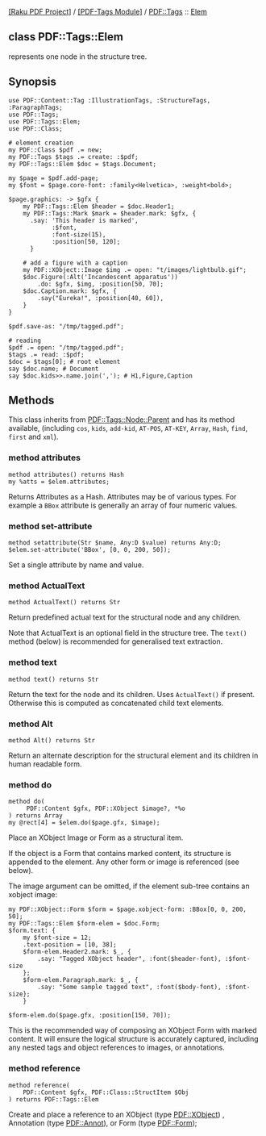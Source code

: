 [[Raku PDF Project]](https://pdf-raku.github.io)
 / [[PDF-Tags Module]](https://pdf-raku.github.io/PDF-Tags-raku)
 / [PDF::Tags](https://pdf-raku.github.io/PDF-Tags-raku/PDF/Tags)
 :: [Elem](https://pdf-raku.github.io/PDF-Tags-raku/PDF/Tags/Elem)

class PDF::Tags::Elem
---------------------

represents one node in the structure tree.

Synopsis
--------

    use PDF::Content::Tag :IllustrationTags, :StructureTags, :ParagraphTags;
    use PDF::Tags;
    use PDF::Tags::Elem;
    use PDF::Class;

    # element creation
    my PDF::Class $pdf .= new;
    my PDF::Tags $tags .= create: :$pdf;
    my PDF::Tags::Elem $doc = $tags.Document;

    my $page = $pdf.add-page;
    my $font = $page.core-font: :family<Helvetica>, :weight<bold>;

    $page.graphics: -> $gfx {
        my PDF::Tags::Elem $header = $doc.Header1;
        my PDF::Tags::Mark $mark = $header.mark: $gfx, {
          .say: 'This header is marked',
                :$font,
                :font-size(15),
                :position[50, 120];
          }

        # add a figure with a caption
        my PDF::XObject::Image $img .= open: "t/images/lightbulb.gif";
        $doc.Figure(:Alt('Incandescent apparatus'))
            .do: $gfx, $img, :position[50, 70];
        $doc.Caption.mark: $gfx, {
            .say("Eureka!", :position[40, 60]),
        }
    }

    $pdf.save-as: "/tmp/tagged.pdf";

    # reading
    $pdf .= open: "/tmp/tagged.pdf";
    $tags .= read: :$pdf;
    $doc = $tags[0]; # root element
    say $doc.name; # Document
    say $doc.kids>>.name.join(','); # H1,Figure,Caption

Methods
-------

This class inherits from [PDF::Tags::Node::Parent](https://pdf-raku.github.io/PDF-Tags-raku/PDF/Tags/Node/Parent) and has its method available, (including `cos`, `kids`, `add-kid`, `AT-POS`, `AT-KEY`, `Array`, `Hash`, `find`, `first` and `xml`).

### method attributes

    method attributes() returns Hash
    my %atts = $elem.attributes;

Returns Attributes as a Hash. Attributes may be of various types. For example a `BBox` attribute is generally an array of four numeric values.

### method set-attribute

    method setattribute(Str $name, Any:D $value) returns Any:D;
    $elem.set-attribute('BBox', [0, 0, 200, 50]);

Set a single attribute by name and value.

### method ActualText

    method ActualText() returns Str

Return predefined actual text for the structural node and any children.

Note that ActualText is an optional field in the structure tree. The `text()` method (below) is recommended for generalised text extraction.

### method text

    method text() returns Str

Return the text for the node and its children. Uses `ActualText()` if present. Otherwise this is computed as concatenated child text elements.

### method Alt

    method Alt() returns Str

Return an alternate description for the structural element and its children in human readable form.

### method do

    method do(
         PDF::Content $gfx, PDF::XObject $image?, *%o
    ) returns Array
    my @rect[4] = $elem.do($page.gfx, $image);

Place an XObject Image or Form as a structural item.

If the object is a Form that contains marked content, its structure is appended to the element. Any other form or image is referenced (see below).

The image argument can be omitted, if the element sub-tree contains an xobject image:

    my PDF::XObject::Form $form = $page.xobject-form: :BBox[0, 0, 200, 50];
    my PDF::Tags::Elem $form-elem = $doc.Form;
    $form.text: {
        my $font-size = 12;
        .text-position = [10, 38];
        $form-elem.Header2.mark: $_, {
            .say: "Tagged XObject header", :font($header-font), :$font-size
        };
        $form-elem.Paragraph.mark: $_, {
            .say: "Some sample tagged text", :font($body-font), :$font-size};
        }

    $form-elem.do($page.gfx, :position[150, 70]);

This is the recommended way of composing an XObject Form with marked content. It will ensure the logical structure is accurately captured, including any nested tags and object references to images, or annotations.

### method reference

    method reference(
        PDF::Content $gfx, PDF::Class::StructItem $Obj
    ) returns PDF::Tags::Elem

Create and place a reference to an XObject (type [PDF::XObject](https://pdf-raku.github.io/PDF-Class-raku)) , Annotation (type [PDF::Annot](https://pdf-raku.github.io/PDF-Class-raku)), or Form (type [PDF::Form](https://pdf-raku.github.io/PDF-Class-raku));

